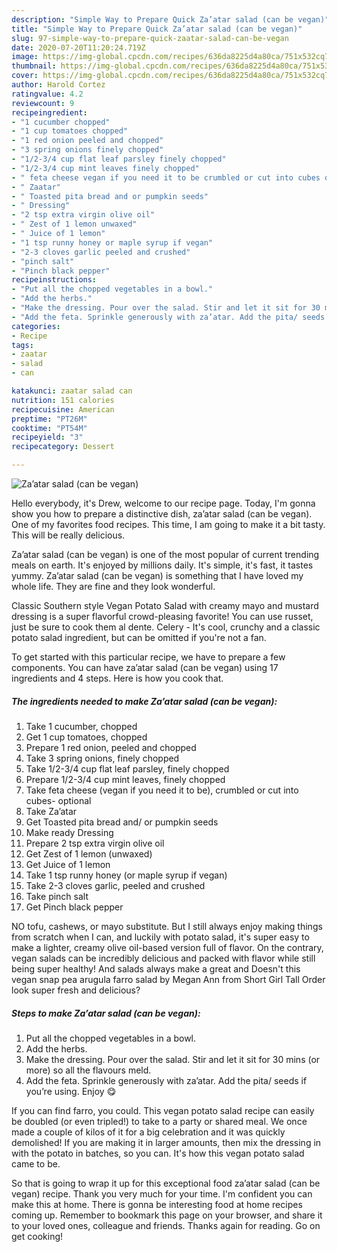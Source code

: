 ```yaml
---
description: "Simple Way to Prepare Quick Za’atar salad (can be vegan)"
title: "Simple Way to Prepare Quick Za’atar salad (can be vegan)"
slug: 97-simple-way-to-prepare-quick-zaatar-salad-can-be-vegan
date: 2020-07-20T11:20:24.719Z
image: https://img-global.cpcdn.com/recipes/636da8225d4a80ca/751x532cq70/zaatar-salad-can-be-vegan-recipe-main-photo.jpg
thumbnail: https://img-global.cpcdn.com/recipes/636da8225d4a80ca/751x532cq70/zaatar-salad-can-be-vegan-recipe-main-photo.jpg
cover: https://img-global.cpcdn.com/recipes/636da8225d4a80ca/751x532cq70/zaatar-salad-can-be-vegan-recipe-main-photo.jpg
author: Harold Cortez
ratingvalue: 4.2
reviewcount: 9
recipeingredient:
- "1 cucumber chopped"
- "1 cup tomatoes chopped"
- "1 red onion peeled and chopped"
- "3 spring onions finely chopped"
- "1/2-3/4 cup flat leaf parsley finely chopped"
- "1/2-3/4 cup mint leaves finely chopped"
- " feta cheese vegan if you need it to be crumbled or cut into cubes optional"
- " Zaatar"
- " Toasted pita bread and or pumpkin seeds"
- " Dressing"
- "2 tsp extra virgin olive oil"
- " Zest of 1 lemon unwaxed"
- " Juice of 1 lemon"
- "1 tsp runny honey or maple syrup if vegan"
- "2-3 cloves garlic peeled and crushed"
- "pinch salt"
- "Pinch black pepper"
recipeinstructions:
- "Put all the chopped vegetables in a bowl."
- "Add the herbs."
- "Make the dressing. Pour over the salad. Stir and let it sit for 30 mins (or more) so all the flavours meld."
- "Add the feta. Sprinkle generously with za’atar. Add the pita/ seeds if you’re using. Enjoy 😋"
categories:
- Recipe
tags:
- zaatar
- salad
- can

katakunci: zaatar salad can 
nutrition: 151 calories
recipecuisine: American
preptime: "PT26M"
cooktime: "PT54M"
recipeyield: "3"
recipecategory: Dessert

---
```



![Za’atar salad (can be vegan)](https://img-global.cpcdn.com/recipes/636da8225d4a80ca/751x532cq70/zaatar-salad-can-be-vegan-recipe-main-photo.jpg)

Hello everybody, it's Drew, welcome to our recipe page. Today, I'm gonna show you how to prepare a distinctive dish, za’atar salad (can be vegan). One of my favorites food recipes. This time, I am going to make it a bit tasty. This will be really delicious.

Za’atar salad (can be vegan) is one of the most popular of current trending meals on earth. It's enjoyed by millions daily. It's simple, it's fast, it tastes yummy. Za’atar salad (can be vegan) is something that I have loved my whole life. They are fine and they look wonderful.

Classic Southern style Vegan Potato Salad with creamy mayo and mustard dressing is a super flavorful crowd-pleasing favorite! You can use russet, just be sure to cook them al dente. Celery - It&#39;s cool, crunchy and a classic potato salad ingredient, but can be omitted if you&#39;re not a fan.


To get started with this particular recipe, we have to prepare a few components. You can have za’atar salad (can be vegan) using 17 ingredients and 4 steps. Here is how you cook that.

<!--inarticleads1-->

##### The ingredients needed to make Za’atar salad (can be vegan):

1. Take 1 cucumber, chopped
1. Get 1 cup tomatoes, chopped
1. Prepare 1 red onion, peeled and chopped
1. Take 3 spring onions, finely chopped
1. Take 1/2-3/4 cup flat leaf parsley, finely chopped
1. Prepare 1/2-3/4 cup mint leaves, finely chopped
1. Take  feta cheese (vegan if you need it to be), crumbled or cut into cubes- optional
1. Take  Za’atar
1. Get  Toasted pita bread and/ or pumpkin seeds
1. Make ready  Dressing
1. Prepare 2 tsp extra virgin olive oil
1. Get  Zest of 1 lemon (unwaxed)
1. Get  Juice of 1 lemon
1. Take 1 tsp runny honey (or maple syrup if vegan)
1. Take 2-3 cloves garlic, peeled and crushed
1. Take pinch salt
1. Get Pinch black pepper


NO tofu, cashews, or mayo substitute. But I still always enjoy making things from scratch when I can, and luckily with potato salad, it&#39;s super easy to make a lighter, creamy olive oil-based version full of flavor. On the contrary, vegan salads can be incredibly delicious and packed with flavor while still being super healthy! And salads always make a great and Doesn&#39;t this vegan snap pea arugula farro salad by Megan Ann from Short Girl Tall Order look super fresh and delicious? 

<!--inarticleads2-->

##### Steps to make Za’atar salad (can be vegan):

1. Put all the chopped vegetables in a bowl.
1. Add the herbs.
1. Make the dressing. Pour over the salad. Stir and let it sit for 30 mins (or more) so all the flavours meld.
1. Add the feta. Sprinkle generously with za’atar. Add the pita/ seeds if you’re using. Enjoy 😋


If you can find farro, you could. This vegan potato salad recipe can easily be doubled (or even tripled!) to take to a party or shared meal. We once made a couple of kilos of it for a big celebration and it was quickly demolished! If you are making it in larger amounts, then mix the dressing in with the potato in batches, so you can. It&#39;s how this vegan potato salad came to be. 

So that is going to wrap it up for this exceptional food za’atar salad (can be vegan) recipe. Thank you very much for your time. I'm confident you can make this at home. There is gonna be interesting food at home recipes coming up. Remember to bookmark this page on your browser, and share it to your loved ones, colleague and friends. Thanks again for reading. Go on get cooking!
